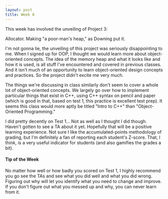 ```yaml
---
layout: post
title: Week 8
---
```


This week has involved the unveiling of Project 3: 

Allocator. Making "a poor-man's heap," as Downing put it.

I'm not gonna lie, the unveiling of this project was seriously disappointing to me. When I signed up for OOP, I thought we would learn more about object-oriented concepts. The idea of the memory heap and what it looks like and how it is used, is all stuff I've encountered and covered in previous classes. And it isn't much of an opportunity to learn object-oriented design concepts and practices. So the project didn't excite me very much.

The things we're discussing in class similarly don't seem to cover a whole lot of object-oriented concepts. We largely go over how to implement particular things that exist in C++, using C++ syntax on pencil and paper (which is good in that, based on test 1, this practice is excellent test prep). It seems this class would more aptly be titled "Intro to C++" than "Object-Oriented Programming."

I did pretty decently on Test 1... Not as well as I thought I did though. Haven't gotten to see a TA about it yet. Hopefully that will be a positive learning experience. Not sure I like the accumulated-points methodology of grading, but I'm definitely a fan of reporting each student's Z-score. That, I think, is a very useful indicator for students (and also gamifies the grades a bit).

#### Tip of the Week

No matter how well or how badly you scored on Test 1, I highly recommend you go see the TAs and see what you did well and what you did wrong. Figuring out why will let you identify what you need to change and improve. If you don't figure out what you messed up and why, you can never learn from it. 
